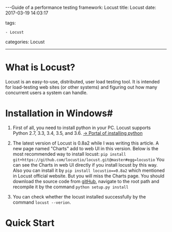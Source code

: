 ---Guide of a performance testing framework: Locust
title: Locust
date: 2017-03-19 14:03:17

tags:

	- Locust
	

categories: Locust

---

# What is Locust? #
Locust is an easy-to-use, distributed, user load testing tool. It is intended for load-testing web sites (or other systems) and figuring out how many concurrent users a system can handle.

# Installation in Windows#
1. First of all, you need to install python in your PC. Locust supports Python 2.7, 3.3, 3.4, 3.5, and 3.6. [→ Portal of installing python](https://www.python.org/)

2. The latest version of Locust is 0.8a2 while I was writing this article. A new page named "Charts" add to web UI in this version. Below is the most recommended way to install locust:
`pip install git+https://github.com/locustio/locust.git@master#egg=locustio`
You can see the Charts in web UI directly if you install locust by this way.
Also you can install it by `pip install locustio==0.8a2` which mentioned in Locust official website. But you will miss the Charts page. You should download the source code from [gitHub](https://github.com/locustio/locust), navigate to the root path and recompile it by the command `python setup.py install`

3. You can check whether the locust installed successfully by the command `locust --verion`.


# Quick Start #


